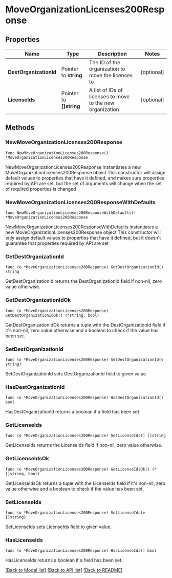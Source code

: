 # MoveOrganizationLicenses200Response

## Properties

Name | Type | Description | Notes
------------ | ------------- | ------------- | -------------
**DestOrganizationId** | Pointer to **string** | The ID of the organization to move the licenses to | [optional] 
**LicenseIds** | Pointer to **[]string** | A list of IDs of licenses to move to the new organization | [optional] 

## Methods

### NewMoveOrganizationLicenses200Response

`func NewMoveOrganizationLicenses200Response() *MoveOrganizationLicenses200Response`

NewMoveOrganizationLicenses200Response instantiates a new MoveOrganizationLicenses200Response object
This constructor will assign default values to properties that have it defined,
and makes sure properties required by API are set, but the set of arguments
will change when the set of required properties is changed

### NewMoveOrganizationLicenses200ResponseWithDefaults

`func NewMoveOrganizationLicenses200ResponseWithDefaults() *MoveOrganizationLicenses200Response`

NewMoveOrganizationLicenses200ResponseWithDefaults instantiates a new MoveOrganizationLicenses200Response object
This constructor will only assign default values to properties that have it defined,
but it doesn't guarantee that properties required by API are set

### GetDestOrganizationId

`func (o *MoveOrganizationLicenses200Response) GetDestOrganizationId() string`

GetDestOrganizationId returns the DestOrganizationId field if non-nil, zero value otherwise.

### GetDestOrganizationIdOk

`func (o *MoveOrganizationLicenses200Response) GetDestOrganizationIdOk() (*string, bool)`

GetDestOrganizationIdOk returns a tuple with the DestOrganizationId field if it's non-nil, zero value otherwise
and a boolean to check if the value has been set.

### SetDestOrganizationId

`func (o *MoveOrganizationLicenses200Response) SetDestOrganizationId(v string)`

SetDestOrganizationId sets DestOrganizationId field to given value.

### HasDestOrganizationId

`func (o *MoveOrganizationLicenses200Response) HasDestOrganizationId() bool`

HasDestOrganizationId returns a boolean if a field has been set.

### GetLicenseIds

`func (o *MoveOrganizationLicenses200Response) GetLicenseIds() []string`

GetLicenseIds returns the LicenseIds field if non-nil, zero value otherwise.

### GetLicenseIdsOk

`func (o *MoveOrganizationLicenses200Response) GetLicenseIdsOk() (*[]string, bool)`

GetLicenseIdsOk returns a tuple with the LicenseIds field if it's non-nil, zero value otherwise
and a boolean to check if the value has been set.

### SetLicenseIds

`func (o *MoveOrganizationLicenses200Response) SetLicenseIds(v []string)`

SetLicenseIds sets LicenseIds field to given value.

### HasLicenseIds

`func (o *MoveOrganizationLicenses200Response) HasLicenseIds() bool`

HasLicenseIds returns a boolean if a field has been set.


[[Back to Model list]](../README.md#documentation-for-models) [[Back to API list]](../README.md#documentation-for-api-endpoints) [[Back to README]](../README.md)


